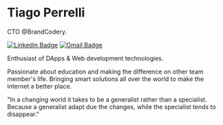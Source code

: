 # Tiago Perrelli 

CTO @BrandCodery.

[![Linkedin Badge](https://img.shields.io/badge/Tiago_Perrelli-blue?logo=Linkedin&logoColor=link=https://www.linkedin.com/in/tperrelli/)](https://www.linkedin.com/in/tperrelli/) 
[![Gmail Badge](https://img.shields.io/badge/tiagoyg@gmail.com-blue?logo=Gmail&logoColor=white&link=mailto:tiagoyg@gmail.com)](mailto:tiagoyg@gmail.com)


Enthusiast of DApps & Web development technologies. 

Passionate about education and making the difference on other team member's life. Bringing smart solutions all over the world to make the internet a better place.

"In a changing world it takes to be a generalist rather than a specialist. Because a generalist adapt due the changes, while the specialist tends to disappear."
